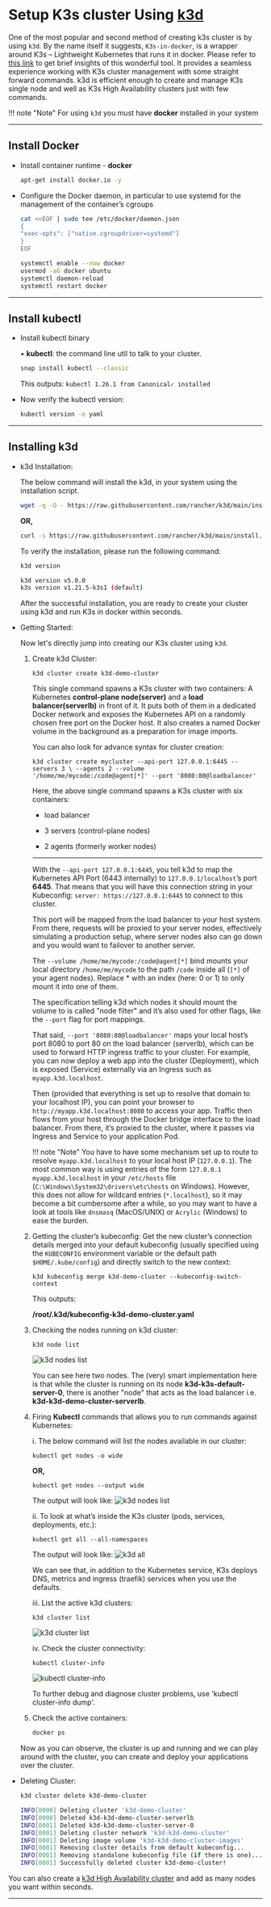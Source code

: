 # Setup K3s cluster Using [k3d](https://k3d.io/v4.4.8/)

One of the most popular and second method of creating k3s cluster is by using `k3d`.
By the name itself it suggests, `K3s-in-docker`, is a wrapper around K3s – Lightweight
Kubernetes that runs it in docker. Please refer to [this link](https://collabnix.com/top-10-kubernetes-tool-you-need-for-2021-part-2/)
to get brief insights of this wonderful tool. It provides a seamless experience
working with K3s cluster management with some straight forward commands. k3d is
efficient enough to create and manage K3s single node and well as K3s High
Availability clusters just with few commands.

!!! note "Note"
    For using `k3d` you must have **docker** installed in your system

---

## Install **Docker**

- Install container runtime - **docker**

    ```sh
    apt-get install docker.io -y
    ```

- Configure the Docker daemon, in particular to use systemd for the management
of the container’s cgroups

    ```sh
    cat <<EOF | sudo tee /etc/docker/daemon.json
    {
    "exec-opts": ["native.cgroupdriver=systemd"]
    }
    EOF

    systemctl enable --now docker
    usermod -aG docker ubuntu
    systemctl daemon-reload
    systemctl restart docker
    ```

---

## Install **kubectl**

- Install kubectl binary

    • **kubectl**: the command line util to talk to your cluster.

    ```sh
    snap install kubectl --classic
    ```

    This outputs: `kubectl 1.26.1 from Canonical✓ installed`

- Now verify the kubectl version:

    ```sh
    kubectl version -o yaml
    ```

---

## Installing k3d

- k3d Installation:

    The below command will install the k3d, in your system using the installation
    script.

    ```sh
    wget -q -O - https://raw.githubusercontent.com/rancher/k3d/main/install.sh | bash
    ```

    **OR,**

    ```sh
    curl -s https://raw.githubusercontent.com/rancher/k3d/main/install.sh | bash
    ```

    To verify the installation, please run the following command:

    ```sh
    k3d version

    k3d version v5.0.0
    k3s version v1.21.5-k3s1 (default)
    ```

    After the successful installation, you are ready to create your cluster using
    k3d and run K3s in docker within seconds.

- Getting Started:

    Now let's directly jump into creating our K3s cluster using `k3d`.

    1. Create k3d Cluster:

        `k3d cluster create k3d-demo-cluster`

        This single command spawns a K3s cluster with two containers: A Kubernetes
        **control-plane node(server)** and a **load balancer(serverlb)** in front
        of it. It puts both of them in a dedicated Docker network and exposes the
        Kubernetes API on a randomly chosen free port on the Docker host. It also
        creates a named Docker volume in the background as a preparation for image
        imports.

        You can also look for advance syntax for cluster creation:

        `k3d cluster create mycluster --api-port 127.0.0.1:6445 --servers 3 \
            --agents 2 --volume '/home/me/mycode:/code@agent[*]' --port '8080:80@loadbalancer'`

        Here, the above single command spawns a K3s cluster with six containers:

        - load balancer

        - 3 servers (control-plane nodes)

        - 2 agents (formerly worker nodes)

        ---
        With the `--api-port 127.0.0.1:6445`, you tell k3d to map the Kubernetes
        API Port (6443 internally) to `127.0.0.1/localhost`’s port **6445**. That
        means that you will have this connection string in your Kubeconfig:
        `server: https://127.0.0.1:6445` to connect to this cluster.

        This port will be mapped from the load balancer to your host system. From
        there, requests will be proxied to your server nodes, effectively simulating
        a production setup, where server nodes also can go down and you would want
        to failover to another server.

        The `--volume /home/me/mycode:/code@agent[*]` bind mounts your local directory
        `/home/me/mycode` to the path `/code` inside all (`[*]` of your agent nodes).
        Replace * with an index (here: 0 or 1) to only mount it into one of them.

        The specification telling k3d which nodes it should mount the volume to
        is called "node filter" and it’s also used for other flags, like the `--port`
        flag for port mappings.

        That said, `--port '8080:80@loadbalancer'` maps your local host’s port 8080
        to port 80 on the load balancer (serverlb), which can be used to forward
        HTTP ingress traffic to your cluster. For example, you can now deploy a
        web app into the cluster (Deployment), which is exposed (Service) externally
        via an Ingress such as `myapp.k3d.localhost`.

        Then (provided that everything is set up to resolve that domain to your
        localhost IP), you can point your browser to `http://myapp.k3d.localhost:8080`
        to access your app. Traffic then flows from your host through the Docker
        bridge interface to the load balancer. From there, it’s proxied to the
        cluster, where it passes via Ingress and Service to your application Pod.

        !!! note "Note"
            You have to have some mechanism set up to route to resolve `myapp.k3d.localhost`
            to your local host IP (`127.0.0.1`). The most common way is using entries
            of the form `127.0.0.1` `myapp.k3d.localhost` in your `/etc/hosts` file
            (`C:\Windows\System32\drivers\etc\hosts` on Windows). However, this does
            not allow for wildcard entries (`*.localhost`), so it may become a bit
            cumbersome after a while, so you may want to have a look at tools like
            `dnsmasq` (MacOS/UNIX) or `Acrylic` (Windows)  to ease the burden.

    2. Getting the cluster’s kubeconfig:
    Get the new cluster’s connection details merged into your default kubeconfig
    (usually specified using the `KUBECONFIG` environment variable or the default
    path `$HOME/.kube/config`) and directly switch to the new context:

        `k3d kubeconfig merge k3d-demo-cluster --kubeconfig-switch-context`

        This outputs:

        **/root/.k3d/kubeconfig-k3d-demo-cluster.yaml**

    3. Checking the nodes running on k3d cluster:

        `k3d node list`

        ![k3d nodes list](../images/k3d-nodes-list.png)

        You can see here two nodes. The (very) smart implementation here is that
        while the cluster is running on its node **k3d-k3s-default-server-0**,
        there is another "node" that acts as the load balancer i.e. **k3d-k3d-demo-cluster-serverlb**.

    4. Firing **Kubectl** commands that allows you to run commands against Kubernetes:

        i. The below command will list the nodes available in our cluster:

        `kubectl get nodes -o wide`

        **OR,**

        `kubectl get nodes --output wide`

        The output will look like:
        ![k3d nodes list](../images/k3d_nodes.png)

        ii. To look at what’s inside the K3s cluster (pods, services, deployments,
        etc.):

        `kubectl get all --all-namespaces`

        The output will look like:
        ![k3d all](../images/k3d_all.png)

        We can see that, in addition to the Kubernetes service, K3s deploys DNS,
        metrics and ingress (traefik) services when you use the defaults.

        iii. List the active k3d clusters:

        `k3d cluster list`

        ![k3d cluster list](../images/k3d-cluster-list.png)

        iv. Check the cluster connectivity:

        `kubectl cluster-info`

        ![kubectl cluster-info](../images/k3d-cluster-info.png)

        To further debug and diagnose cluster problems, use 'kubectl cluster-info
        dump'.

    5. Check the active containers:

        ```sh
        docker ps
        ```

    Now as you can observe, the cluster is up and running and we can play around
    with the cluster, you can create and deploy your applications over the cluster.

- Deleting Cluster:

    ```sh
    k3d cluster delete k3d-demo-cluster

    INFO[0000] Deleting cluster 'k3d-demo-cluster'
    INFO[0000] Deleted k3d-k3d-demo-cluster-serverlb
    INFO[0001] Deleted k3d-k3d-demo-cluster-server-0
    INFO[0001] Deleting cluster network 'k3d-k3d-demo-cluster'
    INFO[0001] Deleting image volume 'k3d-k3d-demo-cluster-images'
    INFO[0001] Removing cluster details from default kubeconfig...
    INFO[0001] Removing standalone kubeconfig file (if there is one)...
    INFO[0001] Successfully deleted cluster k3d-demo-cluster!
    ```

You can also create a [k3d High Availability cluster](k3s-ha-cluster-using-k3d.md)
and add as many nodes you want within seconds.

---
